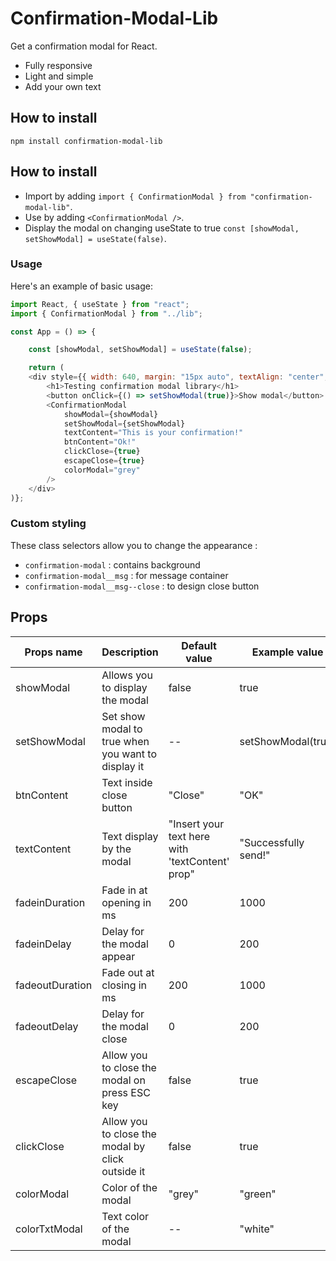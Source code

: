 # Confirmation-Modal-Lib

Get a confirmation modal for React.

- Fully responsive
- Light and simple
- Add your own text

## How to install

```
npm install confirmation-modal-lib
```

## How to install

- Import by adding `import { ConfirmationModal } from "confirmation-modal-lib"`.
- Use by adding `<ConfirmationModal />`.
- Display the modal on changing useState to true `const [showModal, setShowModal] = useState(false)`.

### Usage

Here's an example of basic usage:

```js
import React, { useState } from "react";
import { ConfirmationModal } from "../lib";

const App = () => {

    const [showModal, setShowModal] = useState(false);

    return (
    <div style={{ width: 640, margin: "15px auto", textAlign: "center", fontFamily: "sans-serif" }}>
        <h1>Testing confirmation modal library</h1>
        <button onClick={() => setShowModal(true)}>Show modal</button>
        <ConfirmationModal
            showModal={showModal}
            setShowModal={setShowModal}
            textContent="This is your confirmation!"
            btnContent="Ok!"
            clickClose={true}
            escapeClose={true}
            colorModal="grey"
        />
    </div>
)};
```

### Custom styling

These class selectors allow you to change the appearance :
- `confirmation-modal` : contains background
- `confirmation-modal__msg` : for message container
- `confirmation-modal__msg--close` : to design close button

## Props

| Props name      | Description                                        | Default value                                   | Example value        |
|-----------------|----------------------------------------------------|-------------------------------------------------|----------------------|
| showModal       | Allows you to display the modal                    | false                                           | true                 |
| setShowModal    | Set show modal to true when you want to display it | --                                              | setShowModal(true)   |
| btnContent      | Text inside close button                           | "Close"                                         | "OK"                 |
| textContent     | Text display by the modal                          | "Insert your text here with 'textContent' prop" | "Successfully send!" |
| fadeinDuration  | Fade in at opening in ms                           | 200                                             | 1000                 |
| fadeinDelay     | Delay for the modal appear                         | 0                                               | 200                  |
| fadeoutDuration | Fade out at closing in ms                          | 200                                             | 1000                 |
| fadeoutDelay    | Delay for the modal close                          | 0                                               | 200                  |
| escapeClose     | Allow you to close the modal on press ESC key      | false                                           | true                 |
| clickClose      | Allow you to close the modal by click outside it   | false                                           | true                 |
| colorModal      | Color of the modal                                 | "grey"                                          | "green"              |
| colorTxtModal   | Text color of the modal                            | --                                              | "white"              |
